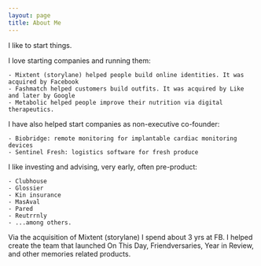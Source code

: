 ```yaml
---
layout: page
title: About Me
---
```


I like to start things. 

I  love starting companies and running them:

    - Mixtent (storylane) helped people build online identities. It was acquired by Facebook
    - Fashmatch helped customers build outfits. It was acquired by Like and later by Google
    - Metabolic helped people improve their nutrition via digital therapeutics. 

I have also helped start companies as non-executive co-founder:

    - Biobridge: remote monitoring for implantable cardiac monitoring devices
    - Sentinel Fresh: logistics software for fresh produce 

I like investing and advising, very early, often pre-product:

    - Clubhouse 
    - Glossier
    - Kin insurance 
    - MasAval
    - Pared
    - Reutrrnly 
    - ...among others. 

Via the acquisition of Mixtent (storylane) I spend about 3 yrs at FB. I helped create the team that launched On This Day, Friendversaries, Year in Review, and other memories related products. 


